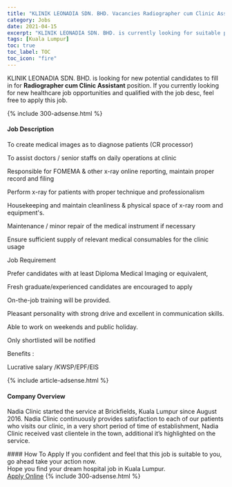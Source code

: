 ```yaml
---
title: "KLINIK LEONADIA SDN. BHD. Vacancies Radiographer cum Clinic Assistant" 
category: Jobs 
date: 2021-04-15 
excerpt: "KLINIK LEONADIA SDN. BHD. is currently looking for suitable person to fill in the Radiographer cum Clinic Assistant which positioned at Kuala Lumpur" 
tags: [Kuala Lumpur] 
toc: true 
toc_label: TOC 
toc_icon: "fire" 
--- 
```


<p>KLINIK LEONADIA SDN. BHD. is looking for new potential candidates to fill in for <b>Radiographer cum Clinic Assistant</b> position. If you currently looking for new healthcare job opportunities and qualified with the job desc, feel free to apply this job.
</p>{% include 300-adsense.html %} 
<div><div><h4>Job Description</h4></div><div><div><span><div><p>To create medical images as to diagnose patients (CR processor)</p><p>To assist doctors / senior staffs on daily operations at clinic</p><p>Responsible for FOMEMA &amp; other x-ray online reporting, maintain proper record and filing</p><p>Perform x-ray for patients with proper technique and professionalism</p><p>Housekeeping and maintain cleanliness &amp; physical space of x-ray room and equipment's.</p><p>Maintenance / minor repair of the medical instrument if necessary</p><p>Ensure sufficient supply of relevant medical consumables for the clinic usage</p><p>Job Requirement</p><p>Prefer candidates with at least Diploma Medical Imaging or equivalent,</p><p>Fresh graduate/experienced candidates are encouraged to apply</p><p>On-the-job training will be provided.</p><p>Pleasant personality with strong drive and excellent in communication skills.</p><p>Able to work on weekends and public holiday.</p><p>Only shortlisted will be notified</p><p>Benefits :&#160;</p><p>Lucrative salary /KWSP/EPF/EIS</p></div></span></div></div></div> 
{% include article-adsense.html %} 
<div><div><h4>Company Overview</h4></div><div><div><span><div><p>Nadia Clinic started the service at Brickfields, Kuala Lumpur since August 2016. Nadia Clinic continuously provides satisfaction to each of our patients who visits our clinic, in a very short period of time of establishment, Nadia Clinic received vast clientele in the town, additional it&#8217;s highlighted on the service.</p></div></span></div></div></div> 
#### How To Apply 
If you confident and feel that this job is suitable to you, go ahead take your action now. <br/> 
Hope you find your dream hospital job in Kuala Lumpur. <br/> 
<a href="https://www.jobstreet.com.my/en/job/radiographer-cum-clinic-assistant-4536289?jobId=jobstreet-my-job-4536289" class="btn btn--warning" target="_blank" rel="nofollow noopenner">Apply Online</a> 
{% include 300-adsense.html %} 